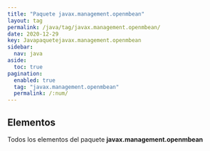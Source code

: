 ```yaml
---
title: "Paquete javax.management.openmbean"
layout: tag
permalink: /java/tag/javax.management.openmbean/
date: 2020-12-29
key: Javapaquetejavax.management.openmbean
sidebar: 
  nav: java
aside: 
  toc: true
pagination: 
  enabled: true
  tag: "javax.management.openmbean"
  permalink: /:num/
---
```


<h2>Elementos</h2>
Todos los elementos del paquete <strong>javax.management.openmbean</strong>
